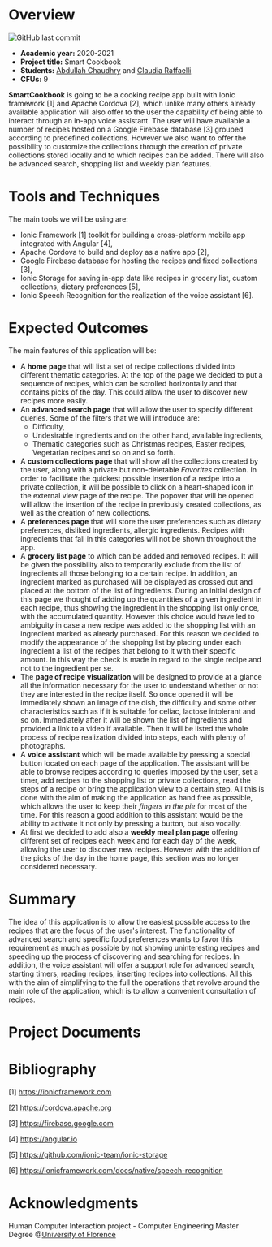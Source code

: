 # Overview
![GitHub last commit](https://img.shields.io/github/last-commit/ClaudiaRaffaelli/smartCookbook)
- **Academic year:** 2020-2021
- **Project title:** Smart Cookbook
- **Students:** [Abdullah Chaudhry](https://github.com/chabdullah) and [Claudia Raffaelli](https://github.com/ClaudiaRaffaelli)
- **CFUs:** 9

**SmartCookbook** is going to be a cooking recipe app built with Ionic framework [1] and Apache Cordova [2], which unlike many others already available application will also offer to the user the capability of being able to interact through an in-app voice assistant. The user will have available a number of recipes hosted on a Google Firebase database [3] grouped according to predefined collections. However we also want to offer the possibility to customize the collections through the creation of private collections stored locally and to which recipes can be added. There will also be advanced search, shopping list and weekly plan features.

# Tools and Techniques
The main tools we will be using are:
- Ionic Framework [1] toolkit for building a cross-platform mobile app integrated with Angular [4],
- Apache Cordova to build and deploy as a native app [2],
- Google Firebase database for hosting the recipes and fixed collections [3],
- Ionic Storage for saving in-app data like recipes in grocery list, custom collections, dietary preferences [5], 
- Ionic Speech Recognition for the realization of the voice assistant [6].

# Expected Outcomes
The main features of this application will be:
- A **home page** that will list a set of recipe collections divided into different thematic categories. At the top of the page we decided to put a sequence of recipes, which can be scrolled horizontally and that contains picks of the day. This could allow the user to discover new recipes more easily.
- An **advanced search page** that will allow the user to specify different queries. Some of the filters that we will introduce are:
  - Difficulty,
  - Undesirable ingredients and on the other hand, available ingredients,
  - Thematic categories such as Christmas recipes, Easter recipes, Vegetarian recipes and so on and so forth.
- A **custom collections page** that will show all the collections created by the user, along with a private but non-deletable *Favorites* collection. In order to facilitate the quickest possible insertion of a recipe into a private collection, it will be possible to click on a heart-shaped icon in the external view page of the recipe. The popover that will be opened will allow the insertion of the recipe in previously created collections, as well as the creation of new collections.
- A **preferences page** that will store the user preferences such as dietary preferences, disliked ingredients, allergic ingredients. Recipes with ingredients that fall in this categories will not be shown throughout the app.
- A **grocery list page** to which can be added and removed recipes. It will be given the possibility also to temporarily exclude from the list of ingredients all those belonging to a certain recipe. In addition, an ingredient marked as purchased will be displayed as crossed out and placed at the bottom of the list of ingredients. During an initial design of this page we thought of adding up the quantities of a given ingredient in each recipe, thus showing the ingredient in the shopping list only once, with the accumulated quantity. However this choice would have led to ambiguity in case a new recipe was added to the shopping list with an ingredient marked as already purchased. For this reason we decided to modify the appearance of the shopping list by placing under each ingredient a list of the recipes that belong to it with their specific amount. In this way the check is made in regard to the single recipe and not to the ingredient per se.
- The **page of recipe visualization** will be designed to provide at a glance all the information necessary for the user to understand whether or not they are interested in the recipe itself. So once opened it will be immediately shown an image of the dish, the difficulty and some other characteristics such as if it is suitable for celiac, lactose intolerant and so on. Immediately after it will be shown the list of ingredients and provided a link to a video if available. Then it will be listed the whole process of recipe realization divided into steps, each with plenty of photographs.
- A **voice assistant** which will be made available by pressing a special button located on each page of the application. The assistant will be able to browse recipes according to queries imposed by the user, set a timer, add recipes to the shopping list or private collections, read the steps of a recipe or bring the application view to a certain step. All this is done with the aim of making the application as hand free as possible, which allows the user to keep their *fingers in the pie* for most of the time. For this reason a good addition to this assistant would be the ability to activate it not only by pressing a button, but also vocally.
- At first we decided to add also a **weekly meal plan page** offering different set of recipes each week and for each day of the week, allowing the user to discover new recipes. However with the addition of the picks of the day in the home page, this section was no longer considered necessary.

# Summary
The idea of this application is to allow the easiest possible access to the recipes that are the focus of the user's interest. The functionality of advanced search and specific food preferences wants to favor this requirement as much as possible by not showing uninteresting recipes and speeding up the process of discovering and searching for recipes. In addition, the voice assistant will offer a support role for advanced search, starting timers, reading recipes, inserting recipes into collections. All this with the aim of simplifying to the full the operations that revolve around the main role of the application, which is to allow a convenient consultation of recipes.


# Project Documents


# Bibliography
\[1\] https://ionicframework.com

\[2\] https://cordova.apache.org

\[3\] https://firebase.google.com

\[4\] https://angular.io

\[5\] https://github.com/ionic-team/ionic-storage

\[6\] https://ionicframework.com/docs/native/speech-recognition

# Acknowledgments
Human Computer Interaction project - Computer Engineering Master Degree @[University of Florence](https://www.unifi.it/changelang-eng.html)

